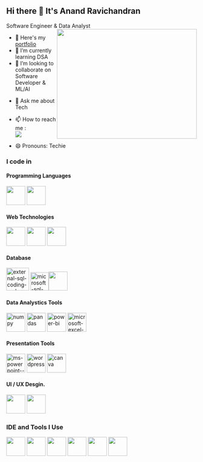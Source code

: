 ## Hi there 👋 It's Anand Ravichandran

Software Engineer & Data Analyst
<img align="right" width="370" height="290" src="https://camo.githubusercontent.com/7de37139d0b4c1ce40865e799b446c0e963a3dd8fb68d239707237c40604fa3d/68747470733a2f2f63646e2e6472696262626c652e636f6d2f75736572732f3733303730332f73637265656e73686f74732f363538313234332f6176656e746f2e676966">
- 🔭 Here's my [portfolio](https://anand-ravichandran.netlify.app/)                                                 
- 🌱 I’m currently learning DSA
- 👯 I’m looking to collaborate on Software Developer & ML/AI
<!--- 🤔 I’m looking for help with Placements in FAANG --->
- 💬 Ask me about Tech
- 📫 How to reach me :
<br> [<img src="https://img.shields.io/badge/LinkedIn-0077B5?style=for-the-badge&logo=linkedin&logoColor=white" />](https://www.linkedin.com/in/anand-ravichandran-ai/)

- 😄 Pronouns: Techie
<!--- ⚡ Fun fact: I know Japanese.
- ![YouTube Channel Views](https://img.shields.io/youtube/channel/views/UCVXHYmFar7yArWvkcjxWXuQ)
- ![YouTube Channel Subscribers](https://img.shields.io/youtube/channel/subscribers/UCVXHYmFar7yArWvkcjxWXuQ) -->

### I code in
#### Programming Languages
<img height="50" width="50" src="https://img.icons8.com/color/48/000000/python.png" /> <img height="50" width="50" src="https://img.icons8.com/color/48/000000/java-coffee-cup-logo.png" />
#### Web Technologies
<img height="50" width="50" src="https://img.icons8.com/color/48/000000/html-5.png" /> <img height="50" width="50" src="https://img.icons8.com/color/48/000000/css3.png" />
<img height="50" width="50" src="https://img.icons8.com/color/48/000000/javascript.png"/>
#### Database
<img width="60" height="60" src="https://img.icons8.com/external-flat-juicy-fish/60/external-sql-coding-and-development-flat-flat-juicy-fish.png" alt="external-sql-coding-and-development-flat-flat-juicy-fish"/> <img width="48" height="48" src="https://img.icons8.com/color/48/microsoft-sql-server.png" alt="microsoft-sql-server"/><img height="50" width="50" src="https://img.icons8.com/color/48/000000/mysql-logo.png"/>
#### Data Analystics Tools
<img width="50" height="50" src="https://img.icons8.com/color/48/numpy.png" alt="numpy"/> <img width="50" height="50" src="https://img.icons8.com/color/48/pandas.png" alt="pandas"/> <img width="50" height="50" src="https://img.icons8.com/color/48/power-bi.png" alt="power-bi"/>
<img width="50" height="50" src="https://img.icons8.com/color/48/microsoft-excel-2019--v1.png" alt="microsoft-excel-2019--v1"/>
#### Presentation Tools
<img width="50" height="50" src="https://img.icons8.com/color/48/ms-powerpoint--v1.png" alt="ms-powerpoint--v1"/> <img width="50" height="50" src="https://img.icons8.com/fluency/48/wordpress.png" alt="wordpress"/> <img width="50" height="50" src="https://img.icons8.com/fluency/48/canva.png" alt="canva"/>
#### UI / UX Desgin.
<img height="50" width="50" src="https://img.icons8.com/doodle/48/000000/adobe-photoshop.png"/> <img height="50" width="50" src="https://img.icons8.com/color/48/000000/figma--v1.png"/>

### IDE and Tools I Use
<img height="50" width="50" src="https://img.icons8.com/color/48/000000/visual-studio-code-2019.png"/> <img height="50" width="50" src="https://img.icons8.com/color/48/000000/pycharm.png"/> <img height="50" width="50" src="https://img.icons8.com/color/50/000000/git.png"/> <img height="50" width="50" src="https://img.icons8.com/dusk/64/000000/anaconda.png"/> <img height="50" src="https://img.icons8.com/officel/480/null/java-eclipse.png"/> <img height="50" src="https://img.shields.io/badge/Netlify-00C7B7?style=for-the-badge&logo=netlify&logoColor=white"/>



<!---
anandravichandran/anandravichandran is a ✨ special ✨ repository because its `README.md` (this file) appears on your GitHub profile.
You can click the Preview link to take a look at your changes.
--->
